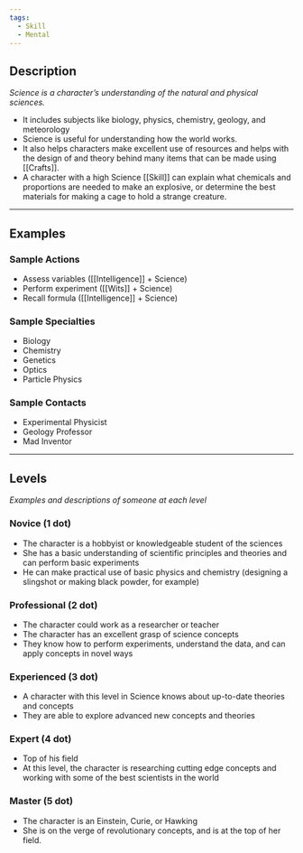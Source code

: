```yaml
---
tags:
  - Skill
  - Mental
---
```


## Description

_Science is a character’s understanding of the natural and physical sciences._
- It includes subjects like biology, physics, chemistry, geology, and meteorology
- Science is useful for understanding how the world works.
- It also helps characters make excellent use of resources and helps with the design of and theory behind many items that can be made using [[Crafts]].
- A character with a high Science [[Skill]] can explain what chemicals and proportions are needed to make an explosive, or determine the best materials for making a cage to hold a strange creature.

---

## Examples

### Sample Actions

- Assess variables ([[Intelligence]] + Science)
- Perform experiment ([[Wits]] + Science)
- Recall formula ([[Intelligence]] + Science)

### Sample Specialties

- Biology
- Chemistry
- Genetics
- Optics
- Particle Physics

### Sample Contacts

- Experimental Physicist
- Geology Professor
- Mad Inventor

---

## Levels

_Examples and descriptions of someone at each level_

### Novice (1 dot)

- The character is a hobbyist or knowledgeable student of the sciences
- She has a basic understanding of scientific principles and theories and can perform basic experiments
- He can make practical use of basic physics and chemistry (designing a slingshot or making black powder, for example)

### Professional (2 dot)

- The character could work as a researcher or teacher
- The character has an excellent grasp of science concepts
- They know how to perform experiments, understand the data, and can apply concepts in novel ways

### Experienced (3 dot)

- A character with this level in Science knows about up-to-date theories and concepts
- They are able to explore advanced new concepts and theories

### Expert (4 dot)

- Top of his field
- At this level, the character is researching cutting edge concepts and working with some of the best scientists in the world

### Master (5 dot)

- The character is an Einstein, Curie, or Hawking
- She is on the verge of revolutionary concepts, and is at the top of her field.
